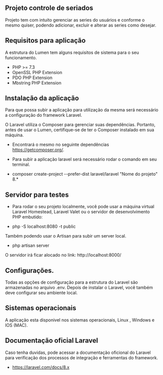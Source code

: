 ## Projeto controle de seriados

 Projeto tem com intuito gerenciar as series do usuários e conforme o mesmo quiser, podendo adicionar, excluir e alterar as series como desejar.


## Requisitos para aplicação 

 A estrutura do Lumen tem alguns requisitos de sistema para o seu funcionamento.

 * PHP >= 7.3
 * OpenSSL PHP Extension
 * PDO PHP Extension
 * Mbstring PHP Extension

## Instalação da aplicação
 
 Para que possa subir a aplicação para utilização da mesma será necessário a configuração do framework Laravel.

 O Laravel utiliza o Composer para gerenciar suas dependências. Portanto, antes de usar o Lumen, certifique-se de ter o Composer instalado em sua máquina. 

 * Encontrará o mesmo no seguinte dependências https://getcomposer.org/.

 * Para subir a aplicação laravel será necessário rodar o comando em seu terminal.
  
 * composer create-project --prefer-dist laravel/laravel "Nome do projeto" 8.*


## Servidor para testes
 
 * Para rodar o seu projeto localmente, você pode usar a máquina virtual Laravel Homestead, Laravel Valet ou o servidor de desenvolvimento PHP embutido:

 * php -S localhost:8080 -t public

 Também podendo usar o Artisan para subir um server local.

 * php artisan server 
 
 O servidor irá ficar alocado no link: http://localhost:8000/

## Configurações. 

 Todas as opções de configuração para a estrutura do Laravel são armazenadas no arquivo .env. Depois de instalar o Laravel, você também deve configurar seu ambiente local.


## Sistemas operacionais
 
 A aplicação esta disponivel nos sistemas operacionais, Linux , Windows e IOS (MAC).


## Documentação oficial Laravel
 
 Caso tenha duvidas, pode acessar a documentação oficional do Laravel para verificação dos processos de integração e ferramentas do framework.

 * https://laravel.com/docs/8.x